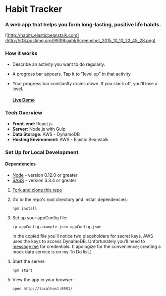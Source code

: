 # Habit Tracker
### A web app that helps you form long-lasting, positive life habits.
![http://habits.elasticbeanstalk.com](http://s18.postimg.org/9939haahl/Screenshot_2015_10_10_22_45_28.png)

### How it works

* Describe an activity you want to do regularly.
* A progress bar appears. Tap it to "level up" in that activity.
* Your progress bar constantly drains down. If you slack off, you'll lose a level.

  #### [Live Demo](http://habits.elasticbeanstalk.com)

### Tech Overview

* **Front-end:** React.js
* **Server:** Node.js with Gulp
* **Data Storage:** AWS - DynamoDB
* **Hosting Environment:** AWS - Elastic Beanstalk

### Set Up for Local Development

#### Dependencies
* [Node](https://nodejs.org) - version 0.12.0 or greater
* [SASS](http://sass-lang.com/) - version 3.3.4 or greater

1. [Fork and clone this repo](https://github.com/codyromano/habit-tracker#fork-destination-box)
2. Go to the repo's root directory and install dependencies: 
    ```
    npm install
    ```

3. Set up your appConfig file:
    ```
    cp appConfig.example.json appConfig.json
    ```
    In the copied file you'll notice two placeholders for secret keys. AWS uses the keys to access DynamoDB. Unfortunately        you'll need to [message me](http://codyromano.com/contact/) for credentials. (I apologize for the convenience; creating a     mock data service is on my To Do list.)
    
4. Start the server: 
    ```
    npm start
    ```
  
5. View the app in your browser: 
    ```
    open http://localhost:8081/
    ```
